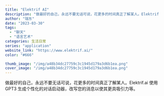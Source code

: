 ```yaml
---
title: "Elektrif AI"
description: "做最好的自己，永远不要无话可说，花更多的时间真正了解某人。Elektrif.ai 使用 GPT3 生成个性化的对话启动器"
author: "瑞东"
date: "2023-03-30"
tags:
  - "聊天"
  - "语言艺术"
categories: 生活日常
series: "application"
website_link: "https://www.elektrif.ai/"
color: "#666"

thumb_image: "/img/a48b34dc27759c3c1945d179a3d6b1ea.png"
cover_image: "/img/a48b34dc27759c3c1945d179a3d6b1ea.png"
---
```


做最好的自己，永远不要无话可说，花更多的时间真正了解某人。Elektrif.ai 使用 GPT3 生成个性化的对话启动器，改写您的消息以使其更具吸引力等。